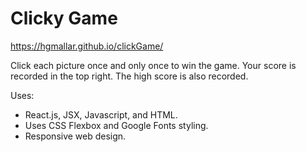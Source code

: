 # Clicky Game

https://hgmallar.github.io/clickGame/

Click each picture once and only once to win the game.
Your score is recorded in the top right.
The high score is also recorded.

Uses:

* React.js, JSX, Javascript, and HTML.
* Uses CSS Flexbox and Google Fonts styling.
* Responsive web design.

